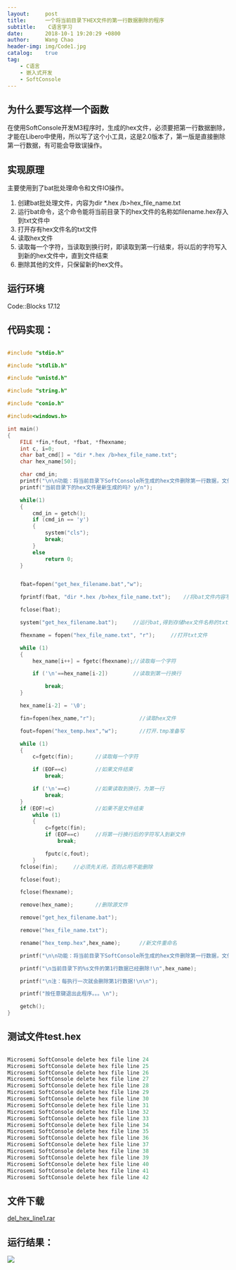 ```yaml
---
layout:     post
title:      一个将当前目录下HEX文件的第一行数据删除的程序
subtitle:	 C语言学习
date:       2018-10-1 19:20:29 +0800
author:     Wang Chao
header-img: img/Code1.jpg
catalog:    true
tag:
    - C语言
    - 嵌入式开发
    - SoftConsole
---
```


## 为什么要写这样一个函数

在使用SoftConsole开发M3程序时，生成的hex文件，必须要把第一行数据删除，才能在Libero中使用，所以写了这个小工具，这是2.0版本了，第一版是直接删除第一行数据，有可能会导致误操作。

## 实现原理

主要使用到了bat批处理命令和文件IO操作。

1. 创建bat批处理文件，内容为dir *.hex /b>hex_file_name.txt
2. 运行bat命令，这个命令能将当前目录下的hex文件的名称如filename.hex存入到txt文件中
3. 打开存有hex文件名的txt文件
3. 读取hex文件
4. 读取每一个字符，当读取到换行时，即读取到第一行结束，将以后的字符写入到新的hex文件中，直到文件结束
5. 删除其他的文件，只保留新的hex文件。

## 运行环境

Code::Blocks 17.12

## 代码实现：

```c

#include "stdio.h"

#include "stdlib.h"

#include "unistd.h"

#include "string.h"

#include "conio.h"

#include<windows.h>

int main()
{
    FILE *fin,*fout, *fbat, *fhexname;
    int c, i=0;
    char bat_cmd[] = "dir *.hex /b>hex_file_name.txt";
    char hex_name[50];

    char cmd_in;
    printf("\n\n功能：将当前目录下SoftConsole所生成的hex文件删除第一行数据，文件名不限——v1.3\n\n");
    printf("当前目录下的hex文件是新生成的吗? y/n");

    while(1)
    {
        cmd_in = getch();
        if (cmd_in == 'y')
        {
            system("cls");
            break;
        }
        else
            return 0;
    }


    fbat=fopen("get_hex_filename.bat","w");

    fprintf(fbat, "dir *.hex /b>hex_file_name.txt");    //将bat文件内容写入文件

    fclose(fbat);

    system("get_hex_filename.bat");     //运行bat,得到存储hex文件名称的txt文件

    fhexname = fopen("hex_file_name.txt", "r");     //打开txt文件

    while (1)
    {
        hex_name[i++] = fgetc(fhexname);//读取每一个字符

        if ('\n'==hex_name[i-2])        //读取到第一行换行

            break;
    }

    hex_name[i-2] = '\0';

    fin=fopen(hex_name,"r");              //读取hex文件

    fout=fopen("hex_temp.hex","w");       //打开.tmp准备写

    while (1)
    {
        c=fgetc(fin);       //读取每一个字符

        if (EOF==c)         //如果文件结束
            break;

        if ('\n'==c)        //如果读取到换行，为第一行
            break;
    }
    if (EOF!=c)             //如果不是文件结束
        while (1)
        {
            c=fgetc(fin);
            if (EOF==c)     //将第一行换行后的字符写入到新文件
                break;

            fputc(c,fout);
        }
    fclose(fin);     //必须先关闭，否则占用不能删除

    fclose(fout);

    fclose(fhexname);

    remove(hex_name);       //删除源文件

    remove("get_hex_filename.bat");

    remove("hex_file_name.txt");

    rename("hex_temp.hex",hex_name);      //新文件重命名

    printf("\n\n功能：将当前目录下SoftConsole所生成的hex文件删除第一行数据，文件名不限——v1.3\n\n");

    printf("\n当前目录下的%s文件的第1行数据已经删除!\n",hex_name);

    printf("\n注：每执行一次就会删除第1行数据!\n\n");

    printf("按任意键退出此程序。。。\n");

    getch();
}

```

## 测试文件test.hex


```c

Microsemi SoftConsole delete hex file line 24
Microsemi SoftConsole delete hex file line 25
Microsemi SoftConsole delete hex file line 26
Microsemi SoftConsole delete hex file line 27
Microsemi SoftConsole delete hex file line 28
Microsemi SoftConsole delete hex file line 29
Microsemi SoftConsole delete hex file line 30
Microsemi SoftConsole delete hex file line 31
Microsemi SoftConsole delete hex file line 32
Microsemi SoftConsole delete hex file line 33
Microsemi SoftConsole delete hex file line 34
Microsemi SoftConsole delete hex file line 35
Microsemi SoftConsole delete hex file line 36
Microsemi SoftConsole delete hex file line 37
Microsemi SoftConsole delete hex file line 38
Microsemi SoftConsole delete hex file line 39
Microsemi SoftConsole delete hex file line 40
Microsemi SoftConsole delete hex file line 41
Microsemi SoftConsole delete hex file line 42

```

## 文件下载


[del_hex_line1.rar](http://wcc-blog.oss-cn-beijing.aliyuncs.com/BlogFile/del_hex_line1.rar)


## 运行结果：

![](http://wcc-blog.oss-cn-beijing.aliyuncs.com/18-10-1/65339483.jpg)